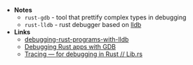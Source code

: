 - **Notes**
	- `rust-gdb` - tool that prettify complex types in debugging
	- `rust-lldb` - rust debugger based on [lldb](Apple%20Technologies/Apple%20Platform%20Specifics/Apple%20Developer%20Tools/lldb.md)
- **Links**
	- [debugging-rust-programs-with-lldb](https://bryce.fisher-fleig.org/debugging-rust-programs-with-lldb/)
	- [Debugging Rust apps with GDB](https://blog.logrocket.com/debugging-rust-apps-with-gdb/)
	- [Tracing — for debugging in Rust // Lib.rs](https://lib.rs/crates/tracing)